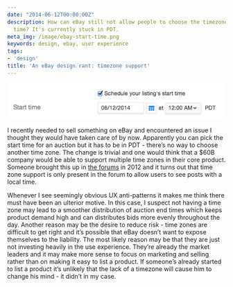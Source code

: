 ```yaml
---
date: "2014-06-12T00:00:00Z"
description: How can eBay still not allow people to choose the timezone for a start
  time? It's currently stuck in PDT.
meta_img: /image/ebay-start-time.png
keywords: design, ebay, user experience
tags:
- 'design'
title: 'An eBay design rant: timezone support'
---
```



<img src="/image/ebay-start-time.png" alt="eBay start time" data-width="556" data-height="93" data-layout="responsive" />

I recently needed to sell something on eBay and encountered an issue I thought they would have taken care of by now. Apparently you can pick the start time for an auction but it has to be in PDT - there’s no way to choose another time zone. The change is trivial and one would think that a $60B company would be able to support multiple time zones in their core product. Someone brought this up in <a href="http://community.ebay.com/t5/My-eBay/HOW-DO-I-CHANGE-THE-TIMEZONE/td-p/2675835" target="_blank">the forums</a> in 2012 and it turns out that time zone support is only present in the forum to allow users to see posts with a local time.

Whenever I see seemingly obvious UX anti-patterns it makes me think there must have been an ulterior motive. In this case, I suspect not having a time zone may lead to a smoother distribution of auction end times which keeps product demand high and can distributes bids more evenly throughout the day. Another reason may be the desire to reduce risk - time zones are difficult to get right and it’s possible that eBay doesn’t want to expose themselves to the liability. The most likely reason may be that they are just not investing heavily in the use experience. They’re already the market leaders and it may make more sense to focus on marketing and selling rather than on making it easy to list a product. If someone’s already started to list a product it’s unlikely that the lack of a timezone will cause him to change his mind - it didn’t in my case.